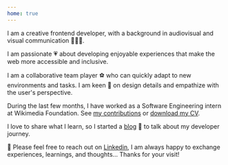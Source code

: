 ```yaml
---     
home: true
---
```


<div class="about centered">
<p>
I am a creative frontend developer, with a background in audiovisual and visual communication <span role='img' aria-label='woman technologist' aria-hidden="true">👩🏽‍💻</span>.
</p>
<p>
I am passionate <span role='img' aria-label='heart' aria-hidden="true">💗</span> about developing enjoyable experiences that make the web more accessible and inclusive.
</p>
<p>
I am a collaborative team player <span role='img' aria-label='soccer ball' aria-hidden="true">⚽️</span> who can quickly adapt to new environments and tasks. I am keen <span role='img' aria-label='eyes' aria-hidden="true">👀</span> on design details and empathize with the user's perspective.
</p>
<p>
During the last few months, I have worked as a Software Engineering intern at Wikimedia Foundation. See <a href="https://github.com/wikimedia/mediawiki-extensions-GrowthExperiments/commits?author=vivitt" target='_blank'>my contributions</a> or <a href="/cv/cv-VIVIANA-YANEZ-software-developer.pdf" target="_blank" >download my CV</a>.
</p>
<p>
I love to share what I learn, so I started a <a href="/blog/">blog</a> <span role='img' aria-label='notebook' aria-hidden="true">📓</span> to talk about my developer journey.
</p>
<p>
<span role='img' aria-label='message' aria-hidden="true">💌</span> Please feel free to reach out on <a href="https://www.linkedin.com/in/viviana-yanez/" target='_blank'>Linkedin</a>, I am always happy to exchange experiences, learnings, and thoughts... Thanks for your visit!
</p>
</div>
